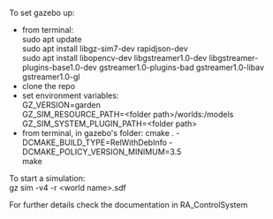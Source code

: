 To set gazebo up:
- from terminal:<br />
  sudo apt update <br />
  sudo apt install libgz-sim7-dev rapidjson-dev <br />
  sudo apt install libopencv-dev libgstreamer1.0-dev libgstreamer-plugins-base1.0-dev gstreamer1.0-plugins-bad gstreamer1.0-libav gstreamer1.0-gl
- clone the repo
- set environment variables:<br />
  GZ_VERSION=garden <br />
  GZ_SIM_RESOURCE_PATH=\<folder path\>/worlds:<folder path>/models <br />
  GZ_SIM_SYSTEM_PLUGIN_PATH=\<folder path\>
- from terminal, in gazebo's folder:
  cmake . -DCMAKE_BUILD_TYPE=RelWithDebInfo -DCMAKE_POLICY_VERSION_MINIMUM=3.5  <br />
  make

To start a simulation:<br />
    gz sim -v4 -r \<world name\>.sdf <br />

For further details check the documentation in RA_ControlSystem
